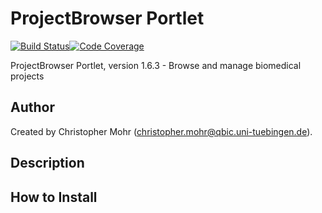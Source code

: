 # ProjectBrowser Portlet

[![Build Status](https://travis-ci.com/qbicsoftware/projectbrowser-portlet.svg?branch=development)](https://travis-ci.com/qbicsoftware/projectbrowser-portlet)[![Code Coverage]( https://codecov.io/gh/qbicsoftware/projectbrowser-portlet/branch/development/graph/badge.svg)](https://codecov.io/gh/qbicsoftware/projectbrowser-portlet)

ProjectBrowser Portlet, version 1.6.3 - Browse and manage biomedical projects

## Author
Created by Christopher Mohr (christopher.mohr@qbic.uni-tuebingen.de).

## Description

## How to Install
